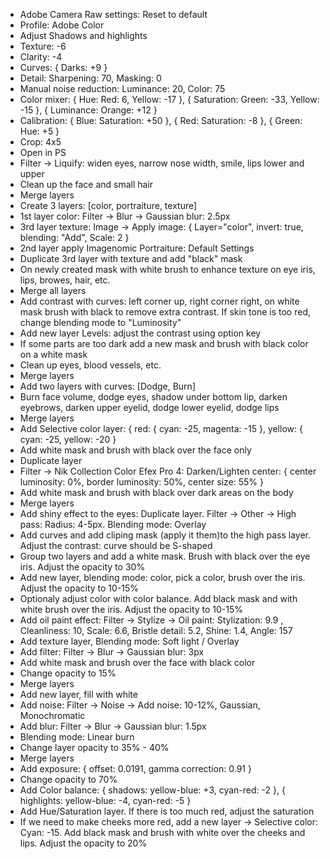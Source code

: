 - Adobe Camera Raw settings: Reset to default
- Profile: Adobe Color
- Adjust Shadows and highlights
- Texture: -6
- Clarity: -4
- Curves: { Darks: +9 }
- Detail: Sharpening: 70, Masking: 0
- Manual noise reduction: Luminance: 20, Color: 75
- Color mixer: { Hue: Red: 6, Yellow: -17 }, { Saturation: Green: -33, Yellow: -15 }, { Luminance: Orange: +12 }
- Calibration: { Blue: Saturation: +50 }, { Red: Saturation: -8 }, { Green: Hue: +5 }
- Crop: 4x5
- Open in PS
- Filter -> Liquify: widen eyes, narrow nose width, smile, lips lower and upper
- Clean up the face and small hair
- Merge layers
- Create 3 layers: [color, portraiture, texture]
- 1st layer color: Filter -> Blur -> Gaussian blur: 2.5px
- 3rd layer texture: Image -> Apply image: { Layer="color", invert: true, blending: "Add", Scale: 2 }
- 2nd layer apply Imagenomic Portraiture: Default Settings
- Duplicate 3rd layer with texture and add "black" mask
- On newly created mask with white brush to enhance texture on eye iris, lips, browes, hair, etc.
- Merge all layers
- Add contrast with curves: left corner up, right corner right, on white mask brush with black to remove extra contrast. If skin tone is too red, change blending mode to "Luminosity"
- Add new layer Levels: adjust the contrast using option key
- If some parts are too dark add a new mask and brush with black color on a white mask
- Clean up eyes, blood vessels, etc.
- Merge layers
- Add two layers with curves: [Dodge, Burn]
- Burn face volume, dodge eyes, shadow under bottom lip, darken eyebrows, darken upper eyelid, dodge lower eyelid, dodge lips
- Merge layers
- Add Selective color layer: { red: { cyan: -25, magenta: -15 }, yellow: { cyan: -25, yellow: -20 }
- Add white mask and brush with black over the face only
- Duplicate layer
- Filter -> Nik Collection Color Efex Pro 4: Darken/Lighten center: { center luminosity: 0%, border luminosity: 50%, center size: 55% }
- Add white mask and brush with black over dark areas on the body
- Merge layers
- Add shiny effect to the eyes: Duplicate layer. Filter -> Other -> High pass: Radius: 4-5px. Blending mode: Overlay
- Add curves and add cliping mask (apply it them)to the high pass layer. Adjust the contrast: curve should be S-shaped
- Group two layers and add a white mask. Brush with black over the eye iris. Adjust the opacity to 30%
- Add new layer, blending mode: color, pick a color, brush over the iris. Adjust the opacity to 10-15%
- Optionaly adjust color with color balance. Add black mask and with white brush over the iris. Adjust the opacity to 10-15%
- Add oil paint effect: Filter -> Stylize -> Oil paint: Stylization: 9.9 , Cleanliness: 10, Scale: 6.6, Bristle detail: 5.2, Shine: 1.4, Angle: 157
- Add texture layer, Blending mode: Soft light / Overlay
- Add filter: Filter -> Blur -> Gaussian blur: 3px
- Add white mask and brush over the face with black color
- Change opacity to 15%
- Merge layers
- Add new layer, fill with white
- Add noise: Filter -> Noise -> Add noise: 10-12%, Gaussian, Monochromatic
- Add blur: Filter -> Blur -> Gaussian blur: 1.5px
- Blending mode: Linear burn
- Change layer opacity to 35% - 40%
- Merge layers
- Add exposure: { offset: 0.0191, gamma correction: 0.91 }
- Change opacity to 70%
- Add Color balance: { shadows: yellow-blue: +3, cyan-red: -2 }, { highlights: yellow-blue: -4, cyan-red: -5 }
- Add Hue/Saturation layer. If there is too much red, adjust the saturation
- If we need to make cheeks more red, add a new layer -> Selective color: Cyan: -15. Add black mask and brush with white over the cheeks and lips. Adjust the opacity to 20%
